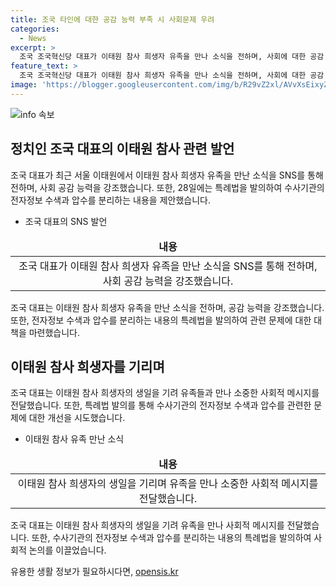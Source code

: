 ```yaml
---
title: 조국 타인에 대한 공감 능력 부족 시 사회문제 우려
categories:
  - News
excerpt: >
  조국 조국혁신당 대표가 이태원 참사 희생자 유족을 만나 소식을 전하며, 사회에 대한 공감 능력을 촉구했다. 이 외에도, 조 대표는 수사기관의 전자정보 압수수색을 제한하는 내용의 특례법을 발의하고, 전자정보의 수색·검증과 압수를 분리하는 원칙을 담은 법안을 발의했다. 조 대표는 이를 통해 불법적인 전자정보 수집과 복제, 별건 수사 활용을 근절하고자 한다고 전했다. 함께 이태원 참사 희생자들의 생일을 기억하고 그들을 추모하는 메시지를 전했다.
feature_text: >
  조국 조국혁신당 대표가 이태원 참사 희생자 유족을 만나 소식을 전하며, 사회에 대한 공감 능력을 촉구했다. 이 외에도, 조 대표는 수사기관의 전자정보 압수수색을 제한하는 내용의 특례법을 발의하고, 전자정보의 수색·검증과 압수를 분리하는 원칙을 담은 법안을 발의했다. 조 대표는 이를 통해 불법적인 전자정보 수집과 복제, 별건 수사 활용을 근절하고자 한다고 전했다. 함께 이태원 참사 희생자들의 생일을 기억하고 그들을 추모하는 메시지를 전했다.
image: 'https://blogger.googleusercontent.com/img/b/R29vZ2xl/AVvXsEixyZcFfHzMRdzZMjFBmAUKJYCLCGyLL1o632UiGVXcaFdKo_bkvkuCioo0uUKlGfBVcT3P84aROyZIXSBEx3Aw5nCQ3pTgDom1WDC4m8eifvWiAmWEEVb4x6G_l8C0QH225ldMjyaFvpxGEBGNO37VmDTDMHGhJPq73UglMfDca1-0aw/s1600/blogspot.png'
---
```


<p><img src="https://blogger.googleusercontent.com/img/b/R29vZ2xl/AVvXsEixyZcFfHzMRdzZMjFBmAUKJYCLCGyLL1o632UiGVXcaFdKo_bkvkuCioo0uUKlGfBVcT3P84aROyZIXSBEx3Aw5nCQ3pTgDom1WDC4m8eifvWiAmWEEVb4x6G_l8C0QH225ldMjyaFvpxGEBGNO37VmDTDMHGhJPq73UglMfDca1-0aw/s1600/blogspot.png" alt="info 속보" /></p>

<h2 data-ke-size="size26">정치인 조국 대표의 이태원 참사 관련 발언</h2>

<p data-ke-size="size16">조국 대표가 최근 서울 이태원에서 이태원 참사 희생자 유족을 만난 소식을 SNS를 통해 전하며, 사회 공감 능력을 강조했습니다. 또한, 28일에는 특례법을 발의하여 수사기관의 전자정보 수색과 압수를 분리하는 내용을 제안했습니다.</p>

<ul>
<li>조국 대표의 SNS 발언</li>
</ul>

<table>
<thead>
<tr>
<td style="text-align: center; height: 17px;"><b>내용</b></td>
</tr>
</thead>
<tbody>
<tr>
<td style="text-align: center; height: 17px;">조국 대표가 이태원 참사 희생자 유족을 만난 소식을 SNS를 통해 전하며, 사회 공감 능력을 강조했습니다.</td>
</tr>
</tbody>
</table>

<p data-ke-size="size16">조국 대표는 이태원 참사 희생자 유족을 만난 소식을 전하며, 공감 능력을 강조했습니다. 또한, 전자정보 수색과 압수를 분리하는 내용의 특례법을 발의하여 관련 문제에 대한 대책을 마련했습니다.</p>

<h2 data-ke-size="size26">이태원 참사 희생자를 기리며</h2>

<p data-ke-size="size16">조국 대표는 이태원 참사 희생자의 생일을 기려 유족들과 만나 소중한 사회적 메시지를 전달했습니다. 또한, 특례법 발의를 통해 수사기관의 전자정보 수색과 압수를 관련한 문제에 대한 개선을 시도했습니다.</p>

<ul>
<li>이태원 참사 유족 만난 소식</li>
</ul>

<table>
<thead>
<tr>
<td style="text-align: center; height: 17px;"><b>내용</b></td>
</tr>
</thead>
<tbody>
<tr>
<td style="text-align: center; height: 17px;">이태원 참사 희생자의 생일을 기리며 유족을 만나 소중한 사회적 메시지를 전달했습니다.</td>
</tr>
</tbody>
</table>

<p data-ke-size="size16">조국 대표는 이태원 참사 희생자의 생일을 기려 유족을 만나 사회적 메시지를 전달했습니다. 또한, 수사기관의 전자정보 수색과 압수를 분리하는 내용의 특례법을 발의하여 사회적 논의를 이끌었습니다.</p>
유용한 생활 정보가 필요하시다면, <a href="https://opensis.kr" rel="dofollow">opensis.kr</a>


